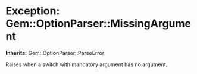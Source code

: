 # Exception: Gem::OptionParser::MissingArgument
**Inherits:** Gem::OptionParser::ParseError
    

Raises when a switch with mandatory argument has no argument.



